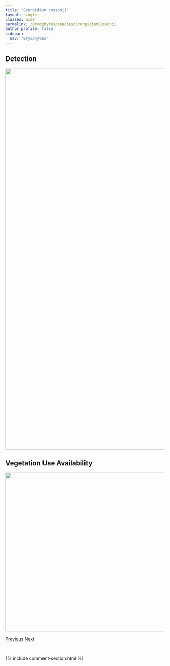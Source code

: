 ```yaml
---
title: "Scorpidium cossonii"
layout: single
classes: wide
permalink: /Bryophytes/species/ScorpidiumCossonii
author_profile: false
sidebar:
  nav: "Bryophytes"
---
```


<h2>Detection</h2>

<a href="https://drive.google.com/uc?export=view&id=1hH_kPp4ULo1QnzXHaAWZ6gXM4AtBNdY7">
<img src="https://drive.google.com/uc?export=view&id=1hH_kPp4ULo1QnzXHaAWZ6gXM4AtBNdY7" height = "1200" width = "800">
</a>


<h2>Vegetation Use Availability</h2>

<a href="https://drive.google.com/uc?export=view&id=1KQrVTGaa2V5Yv4S3cIa9hgdGs2Tf320w">
<img src="https://drive.google.com/uc?export=view&id=1KQrVTGaa2V5Yv4S3cIa9hgdGs2Tf320w" height = "500" width = "1000">
</a>


<a href="/DevelopmentWebsite/Bryophytes/species/SchistostegaPennata" class="pagination--pager" title="Schistostega pennata">Previous</a> <a href="/DevelopmentWebsite/Bryophytes/species/ScorpidiumRevolvens" class="pagination--pager" title="Scorpidium revolvens">Next</a>

<p>&nbsp;</p>

{% include comment-section.html %}
